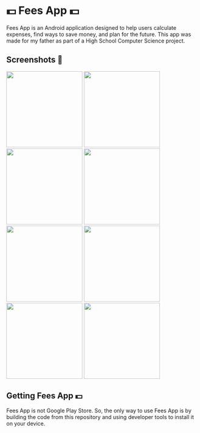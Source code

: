 <h1>💵 Fees App 💵</h1>

<p>Fees App is an Android application designed to help users calculate expenses, find ways to save money, and plan for the future. This app was made for my father as part of a High School Computer Science project.</p>

<h2>Screenshots 📸</h2>

<p>
  <img src="https://github.com/user-attachments/assets/7c1be4ff-8932-4cda-95e9-1f4733c25d78" width="200"></img>
  <img src="https://github.com/user-attachments/assets/bf6959e5-732a-40ff-8431-3ca445d9ab18" width="200"></img>
  <img src="https://github.com/user-attachments/assets/610dc263-6f86-4754-97de-db3688f08b93" width="200"></img>
  <img src="https://github.com/user-attachments/assets/249c25cd-8ac4-4495-804d-6bb7604bec67" width="200"></img>
  <img src="https://github.com/user-attachments/assets/45bbeae8-b00c-4dee-bb0f-85a0b7a5fe36" width="200"></img>
  <img src="https://github.com/user-attachments/assets/c0b68b07-e089-4729-9b0f-94d85b778e4d" width="200"></img>
  <img src="https://github.com/user-attachments/assets/039b9963-9f64-4154-8021-3ec416b9097f" width="200"></img>
  <img src="https://github.com/user-attachments/assets/2c781a96-ec7f-4dbb-9bc7-a39245978388" width="200"></img>
</p>

<h2>Getting Fees App 💵</h2>

Fees App is not Google Play Store. So, the only way to use Fees App is by building the code from this repository and using developer tools to install it on your device.

